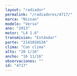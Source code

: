 ```yaml
---
layout: "radiador"
permalink: "/radiadores/4717/"
marca: "Nissan"
modelo: "Versa"
ano: "2013"
motor: "L4 1.6"
transmision: "Estándar"
parte: "214101HS3A"
clima: "Con clima"
alto: "20 1/16"
ancho: "16 11/16"
observaciones: ""
id: "4717"
---
```


